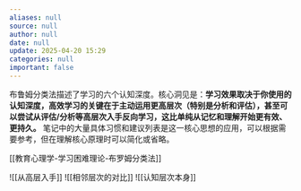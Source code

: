 ```yaml
---
aliases: null
source: null
author: null
date: null
update: 2025-04-20 15:29
categories: null
important: false
---
```


布鲁姆分类法描述了学习的六个认知深度。核心洞见是：**学习效果取决于你使用的认知深度，高效学习的关键在于主动运用更高层次（特别是分析和评估），甚至可以尝试从评估/分析等高层次入手反向学习，这比单纯从记忆和理解开始更有效、更持久。** 笔记中的大量具体习惯和建议列表是这一核心思想的应用，可以根据需要参考，但在理解核心原理时可以简化或省略。

[[教育心理学-学习困难理论-布罗姆分类法]]

![[从高层入手]]
![[相邻层次的对比]]
![[认知层次本身]]

